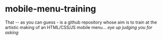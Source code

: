 # mobile-menu-training
That -- as you can guess - is a github repository whose aim is to train at the artistic making of an HTML/CSS/JS mobile menu... *eye up judging you for asking*
